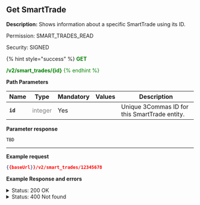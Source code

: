 ## Get SmartTrade

**Description:** Shows information about a specific SmartTrade using its ID.

Permission: SMART_TRADES_READ

Security: SIGNED


{% hint style="success" %}
 <mark style="color:green;background-color:white"> **GET**

<mark style="color:green;background-color:white"> **/v2/smart_trades/{id}**
{% endhint %}




**Path Parameters**

| Name | Type |	Mandatory |	Values | Description|
|------|------|-----------|-----------------|------------|
|**`id`**  | <mark style="color:grey;background-color:white"> integer	| Yes |  | Unique 3Commas ID for this SmartTrade entity. |

**Parameter response**

`TBD`

--------------------

**Example request**
```json
{{baseUrl}}/v2/smart_trades/12345678
```

**Example Response and errors**


<details>

<summary>Status: 200 OK</summary>

```json
Status 200 Ok
{
    "id": 30404547,
    "version": 2,
    "account": {
        "id": 32402783,
        "type": "binance_us",
        "name": "My Binance US",
        "market": "Binance US Spot",
        "link": "/accounts/32402783"
    },
    "pair": "USDT_DOGE",
    "instant": false,
    "status": {
        "type": "cancelled",
        "basic_type": "cancelled",
        "title": "Cancelled"
    },
    "leverage": {
        "enabled": false
    },
    "position": {
        "type": "buy",
        "editable": false,
        "units": {
            "value": "14.91",
            "editable": false
        },
        "price": {
            "value": "0.10622",
            "value_without_commission": "0.10559",
            "editable": false
        },
        "total": {
            "value": "1.58385"
        },
        "order_type": "market",
        "status": {
            "type": "finished",
            "basic_type": "finished",
            "title": "Finished"
        }
    },
    "take_profit": {
        "enabled": true,
        "price_type": "value",
        "steps": []
    },
    "stop_loss": {
        "enabled": false
    },
    "reduce_funds": {
        "steps": []
    },
    "market_close": {},
    "note": "",
    "note_raw": null,
    "skip_enter_step": false,
    "data": {
        "editable": false,
        "current_price": {
            "bid": "0.10701",
            "ask": "0.10717",
            "last": "0.10704",
            "quote_volume": "173476.71714",
            "day_change_percent": "2.45"
        },
        "target_price_type": "price",
        "orderbook_price_currency": "USDT",
        "base_order_finished": true,
        "missing_funds_to_close": "0.0",
        "liquidation_price": null,
        "average_enter_price": "0.10622",
        "average_close_price": null,
        "average_enter_price_without_commission": "0.10559",
        "average_close_price_without_commission": null,
        "panic_sell_available": false,
        "add_funds_available": false,
        "reduce_funds_available": false,
        "force_start_available": false,
        "force_process_available": false,
        "cancel_available": false,
        "finished": false,
        "base_position_step_finished": true,
        "entered_amount": "14.91",
        "entered_total": "1.58385",
        "closed_amount": "0.0",
        "closed_total": "0.0",
        "commission": 0.001,
        "created_at": "2024-08-12T14:35:21.632Z",
        "updated_at": "2024-08-12T14:47:43.782Z",
        "closed_at": "2024-08-12T14:47:43.777Z",
        "type": "smart_trade"
    },
    "profit": {
        "volume": null,
        "usd": null,
        "percent": "0.0",
        "roe": null
    },
    "margin": {
        "amount": null,
        "total": null
    },
    "is_position_not_filled": false
}
```

</details>

<details>

<summary>Status: 400 Not found </summary>

```json
{
    "error": "Not found",
    "error_description": "Smart Trade not found"
}
```
</details>